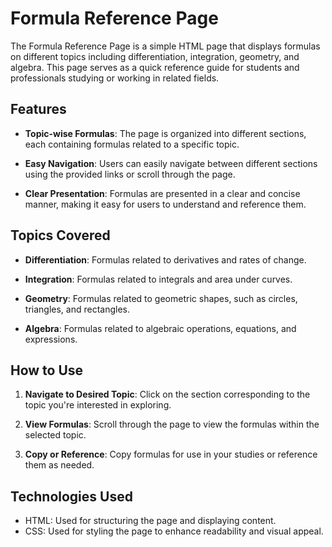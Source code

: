 # Formula Reference Page

The Formula Reference Page is a simple HTML page that displays formulas on different topics including differentiation, integration, geometry, and algebra. This page serves as a quick reference guide for students and professionals studying or working in related fields.

## Features

- **Topic-wise Formulas**: The page is organized into different sections, each containing formulas related to a specific topic.

- **Easy Navigation**: Users can easily navigate between different sections using the provided links or scroll through the page.

- **Clear Presentation**: Formulas are presented in a clear and concise manner, making it easy for users to understand and reference them.

## Topics Covered

- **Differentiation**: Formulas related to derivatives and rates of change.

- **Integration**: Formulas related to integrals and area under curves.

- **Geometry**: Formulas related to geometric shapes, such as circles, triangles, and rectangles.

- **Algebra**: Formulas related to algebraic operations, equations, and expressions.

## How to Use

1. **Navigate to Desired Topic**: Click on the section corresponding to the topic you're interested in exploring.

2. **View Formulas**: Scroll through the page to view the formulas within the selected topic.

3. **Copy or Reference**: Copy formulas for use in your studies or reference them as needed.

## Technologies Used

- HTML: Used for structuring the page and displaying content.
- CSS: Used for styling the page to enhance readability and visual appeal.
